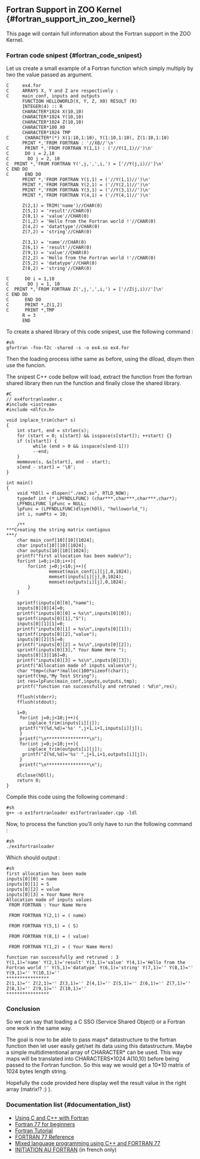## Fortran Support in ZOO Kernel {#fortran_support_in_zoo_kernel}

This page will contain full information about the Fortran support in the
ZOO Kernel.

### Fortran code snipest {#fortran_code_snipest}

Let us create a small example of a Fortran function which simply
multiply by two the value passed as argument.

    C     ex4.for 
    C     ARRAYS X, Y and Z are respectively :
    C     main_conf, inputs and outputs
          FUNCTION HELLOWORLD(X, Y, Z, X0) RESULT (R)
          INTEGER(4) :: R
          CHARACTER*1024 X(10,10)
          CHARACTER*1024 Y(10,10)
          CHARACTER*1024 Z(10,10)
          CHARACTER*100 X0
          CHARACTER*1024 TMP
    C      CHARACTER*(*) X(1:10,1:10), Y(1:10,1:10), Z(1:10,1:10)
          PRINT *,'FROM FORTRAN : '//X0//'\n'
    C      PRINT *,'FROM FORTRAN Y(1,1) : ('//Y(1,1)//')\n'
    C      DO i = 2,10 
    C       DO j = 2, 10
    C  PRINT *,'FROM FORTRAN Y(',j,',',i,') = ['//Y(j,i)//']\n'
    C END DO
    C      END DO
          PRINT *,'FROM FORTRAN Y(1,1) = ('//Y(1,1)//')\n'
          PRINT *,'FROM FORTRAN Y(2,1) = ('//Y(2,1)//')\n'
          PRINT *,'FROM FORTRAN Y(3,1) = ('//Y(3,1)//')\n'
          PRINT *,'FROM FORTRAN Y(4,1) = ('//Y(4,1)//')\n'

          Z(2,1) = TRIM('name')//CHAR(0)
          Z(5,1) = 'result'//CHAR(0)
          Z(8,1) = 'value'//CHAR(0)
          Z(1,2) = 'Hello from the Fortran world !'//CHAR(0)
          Z(4,2) = 'datattype'//CHAR(0)
          Z(7,2) = 'string'//CHAR(0)

          Z(3,1) = 'name'//CHAR(0)
          Z(6,1) = 'result'//CHAR(0)
          Z(9,1) = 'value'//CHAR(0)
          Z(2,2) = 'Hello from the Fortran world !'//CHAR(0)
          Z(5,2) = 'datatype'//CHAR(0)
          Z(8,2) = 'string'//CHAR(0)

    C      DO i = 1,10 
    C       DO j = 1, 10
    C  PRINT *,'FROM FORTRAN Z(',j,',',i,') = ['//Z(j,i)//']\n'
    C END DO
    C      END DO
    C      PRINT *,Z(1,2)
    C      PRINT *,TMP
          R = 3
          END

To create a shared library of this code snipest, use the following
command :

    #sh
    gfortran -fno-f2c -shared -s -o ex4.so ex4.for

Then the loading process isthe same as before, using the dlload, dlsym
then use the funcion.

The snipest C++ code bellow will load, extract the function from the
fortran shared library then run the function and finally close the
shared library.

    #C
    // ex4fortranloader.c
    #include <iostream>
    #include <dlfcn.h>

    void inplace_trim(char* s)
    {
        int start, end = strlen(s);
        for (start = 0; s[start] && isspace(s[start]); ++start) {}
        if (s[start]) {
              while (end > 0 && isspace(s[end-1]))
              --end;
        }
        memmove(s, &s[start], end - start);
        s[end - start] = '\0';
    }

    int main()
    {
        void *hDll = dlopen("./ex3.so", RTLD_NOW);
        typedef int (* LPFNDLLFUNC) (char***,char***,char***,char*);
        LPFNDLLFUNC lpFunc = NULL;
        lpFunc = (LPFNDLLFUNC)dlsym(hDll, "helloworld_");
        int i, numPts = 10;

        /**
    ***Creating the string matrix contigous
    ***/
        char main_conf[10][10][1024];
        char inputs[10][10][1024];
        char outputs[10][10][1024];
        printf("first allocation has been made\n");
        for(int i=0;i<10;i++){
            for(int j=0;j<10;j++){
                    memset(main_conf[i][j],0,1024);
                    memset(inputs[i][j],0,1024);
                    memset(outputs[i][j],0,1024);
            }
        }

        sprintf(inputs[0][0],"name");
        inputs[0][0][4]=0;
        printf("inputs[0][0] = %s\n",inputs[0][0]);
        sprintf(inputs[0][1],"S");
        inputs[0][1][1]=0;
        printf("inputs[0][1] = %s\n",inputs[0][1]);
        sprintf(inputs[0][2],"value");
        inputs[0][2][5]=0;
        printf("inputs[0][2] = %s\n",inputs[0][2]);
        sprintf(inputs[0][3]," Your Name Here ");
        inputs[0][3][16]=0;
        printf("inputs[0][3] = %s\n",inputs[0][3]);
        printf("Allocation made of inputs values\n");
        char *tmp=(char*)malloc(100*sizeof(char));
        sprintf(tmp,"My Test String");
        int res=lpFunc(main_conf,inputs,outputs,tmp);
        printf("function ran successfully and retruned : %d\n",res);

        fflush(stderr);
        fflush(stdout);

        i=0;
         for(int j=0;j<10;j++){
            inplace_trim(inputs[i][j]);
         printf("Y(%d,%d)='%s' ",j+1,i+1,inputs[i][j]);
         }
         printf("\n****************\n");
         for(int j=0;j<10;j++){
            inplace_trim(outputs[i][j]);
          printf("Z(%d,%d)='%s' ",j+1,i+1,outputs[i][j]);
         }
         printf("\n****************\n");

        dlclose(hDll);
        return 0;
    }

Compile this code using the following command :

    #sh
    g++ -o ex1fortranloader ex1fortranloader.cpp -ldl

Now, to process the function you\'ll only have to run the following
command :

    #sh
    ./ex1fortranloader 

Which should output :

    #sh
    first allocation has been made
    inputs[0][0] = name
    inputs[0][1] = S
    inputs[0][2] = value
    inputs[0][3] = Your Name Here
    Allocation made of inputs values
     FROM FORTRAN : Your Name Here

     FROM FORTRAN Y(2,1) = ( name)

     FROM FORTRAN Y(5,1) = ( S)

     FROM FORTRAN Y(8,1) = ( value)

     FROM FORTRAN Y(1,2) = ( Your Name Here)

    function ran successfully and retruned : 3
    Y(1,1)='name' Y(2,1)='result' Y(3,1)='value' Y(4,1)='Hello from the Fortran world !' Y(5,1)='datatype' Y(6,1)='string' Y(7,1)='' Y(8,1)='' Y(9,1)='' Y(10,1)='' 
    ****************
    Z(1,1)='' Z(2,1)='' Z(3,1)='' Z(4,1)='' Z(5,1)='' Z(6,1)='' Z(7,1)='' Z(8,1)='' Z(9,1)='' Z(10,1)='' 
    ****************

### Conclusion

So we can say that loading a C SSO (Service Shared Object) or a Fortran
one work in the same way.

The goal is now to be able to pass maps\* datastructure to the fortran
function then let user easily get/set its data using this datastructure.
Maybe a simple multidimentional array of CHARACTER\* can be used. This
way maps will be translated into CHARACTERS\*1024 A(10,10) before being
passed to the Fortran function. So this way we would get a 10\*10 matrix
of 1024 bytes length string.

Hopefully the code provided here display well the result value in the
right array (matrix!? :) ).

### Documentation list {#documentation_list}

-   [Using C and C++ with
    Fortran](http://www.math.utah.edu/software/c-with-fortran.html)
-   [Fortran 77 for
    beginners](http://www.idris.fr/data/cours/lang/fortran/f90/F77.html#p2.1)
-   [Fortran
    Tutorial](http://folk.uio.no/steikr/doc/f77/tutorial/index.html)
-   [FORTRAN 77 Reference](http://www.obliquity.com/computer/fortran/)
-   [Mixed language programming using C++ and FORTRAN
    77](http://arnholm.org/software/cppf77/cppf77.htm)
-   [INITIATION AU
    FORTRAN](http://perso.enstimac.fr/~gaborit/lang/CoursDeFortran/) (in
    french only)
